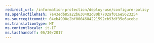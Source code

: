 ```yaml
---
redirect_url: /information-protection/deploy-use/configure-policy
ms.openlocfilehash: 7e43edb85a22b630402d80b7702af016e5623254
ms.sourcegitcommit: 04eb4990e2bf0004684221592cb93df35e6acebe
ms.translationtype: HT
ms.contentlocale: it-IT
ms.lasthandoff: 06/30/2017
---
```

